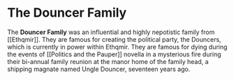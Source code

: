 # The Douncer Family
The **Douncer Family** was an influential and highly nepotistic family from [[Ethqmir]]. They are famous for creating the political party, the Douncers, which is currently in power within Ethqmir. They are famous for dying during the events of [[Politics and the Pauper]] novella in a mysterious fire during their bi-annual family reunion at the manor home of the family head, a shipping magnate named Ungle Douncer, seventeen years ago.

<Groups><Ethqmir>